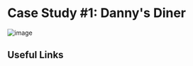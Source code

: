 # Case Study #1: Danny's Diner

![image](https://user-images.githubusercontent.com/48564899/132266712-12289168-8359-4c6f-9340-65a0f20a0a7e.png)

## Useful Links

